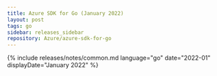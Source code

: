 ```yaml
---
title: Azure SDK for Go (January 2022)
layout: post
tags: go
sidebar: releases_sidebar
repository: Azure/azure-sdk-for-go
---
```

{% include releases/notes/common.md language="go" date="2022-01" displayDate="January 2022" %}
